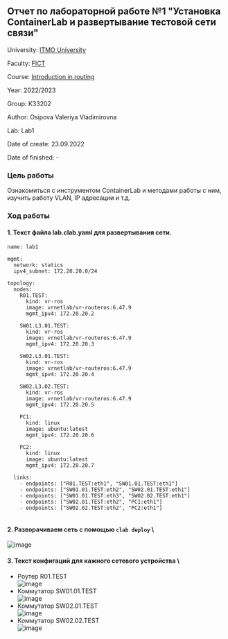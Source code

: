 ## Отчет по лабораторной работе №1 "Установка ContainerLab и развертывание тестовой сети связи"

University: [ITMO University](https://itmo.ru/ru/)

Faculty: [FICT](https://fict.itmo.ru)

Course: [Introduction in routing](https://github.com/itmo-ict-faculty/introduction-in-routing)

Year: 2022/2023

Group: K33202

Author: Osipova Valeriya Vladimirovna

Lab: Lab1

Date of create: 23.09.2022

Date of finished: -

### Цель работы

Ознакомиться с инструментом ContainerLab и методами работы с ним, изучить работу VLAN, IP адресации и т.д.

### Ход работы

#### 1. Текст файла lab.clab.yaml для развертывания сети.
```
name: lab1

mgmt:
  network: statics
  ipv4_subnet: 172.20.20.0/24

topology:
  nodes:
    R01.TEST:
      kind: vr-ros
      image: vrnetlab/vr-routeros:6.47.9
      mgmt_ipv4: 172.20.20.2

    SW01.L3.01.TEST:
      kind: vr-ros
      image: vrnetlab/vr-routeros:6.47.9
      mgmt_ipv4: 172.20.20.3

    SW02.L3.01.TEST:
      kind: vr-ros
      image: vrnetlab/vr-routeros:6.47.9
      mgmt_ipv4: 172.20.20.4

    SW02.L3.02.TEST:
      kind: vr-ros
      image: vrnetlab/vr-routeros:6.47.9
      mgmt_ipv4: 172.20.20.5

    PC1:
      kind: linux
      image: ubuntu:latest
      mgmt_ipv4: 172.20.20.6

    PC2:
      kind: linux
      image: ubuntu:latest
      mgmt_ipv4: 172.20.20.7

  links: 
    - endpoints: ["R01.TEST:eth1", "SW01.01.TEST:eth1"]
    - endpoints: ["SW01.01.TEST:eth2", "SW02.01.TEST:eth1"]
    - endpoints: ["SW01.01.TEST:eth3", "SW02.02.TEST:eth1"]
    - endpoints: ["SW02.01.TEST:eth2", "PC1:eth1"]
    - endpoints: ["SW02.02.TEST:eth2", "PC2:eth1"]
    
```

#### 2. Разворачиваем сеть с помощью ```clab deploy``` \
![image](https://user-images.githubusercontent.com/64967406/205115297-31237790-bc71-46bd-aafe-7e580acee082.png)

#### 3. Текст конфигаций для кажного сетевого устройства \
- Роутер R01.TEST \
![image](https://user-images.githubusercontent.com/64967406/205116286-23fa603f-361b-4567-a902-7269f43d1944.png)
- Коммутатор SW01.01.TEST \
![image](https://user-images.githubusercontent.com/64967406/205116556-e5019ec7-f2f3-4029-bb5e-cb5bc7f63514.png)
- Коммутатор SW02.01.TEST \
![image](https://user-images.githubusercontent.com/64967406/205116740-fa80fbfd-76a8-4dca-ba66-e5e81417475f.png)
- Коммутатор SW02.02.TEST \
![image](https://user-images.githubusercontent.com/64967406/205116830-6316114c-c3ba-46b8-8a9f-b288d0340e35.png)
